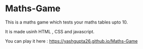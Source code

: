 # Maths-Game

This is a maths game which tests your maths tables upto 10.

It is made usinh HTML , CSS and javascript.

You can play it here : https://yashgupta26.github.io/Maths-Game
